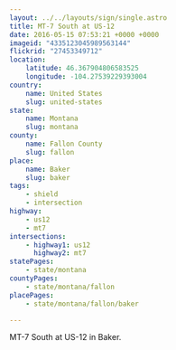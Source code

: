 ```yaml
---
layout: ../../layouts/sign/single.astro
title: MT-7 South at US-12
date: 2016-05-15 07:53:21 +0000 +0000
imageid: "4335123045989563144"
flickrid: "27453349712"
location:
    latitude: 46.367904806583525
    longitude: -104.27539229393004
country:
    name: United States
    slug: united-states
state:
    name: Montana
    slug: montana
county:
    name: Fallon County
    slug: fallon
place:
    name: Baker
    slug: baker
tags:
    - shield
    - intersection
highway:
    - us12
    - mt7
intersections:
    - highway1: us12
      highway2: mt7
statePages:
    - state/montana
countyPages:
    - state/montana/fallon
placePages:
    - state/montana/fallon/baker

---
```

MT-7 South at US-12 in Baker.